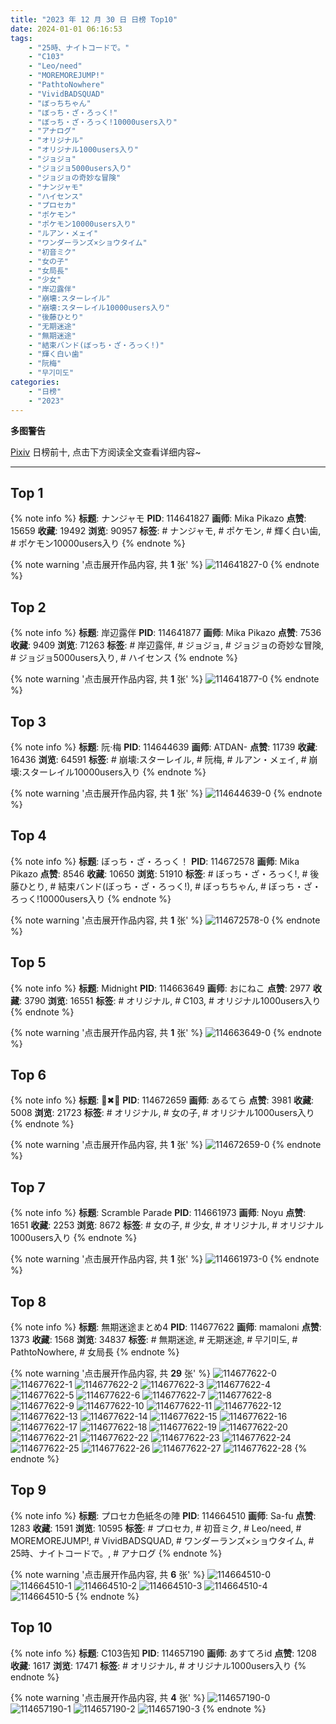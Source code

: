 ```yaml
---
title: "2023 年 12 月 30 日 日榜 Top10"
date: 2024-01-01 06:16:53
tags:
    - "25時、ナイトコードで。"
    - "C103"
    - "Leo/need"
    - "MOREMOREJUMP!"
    - "PathtoNowhere"
    - "VividBADSQUAD"
    - "ぼっちちゃん"
    - "ぼっち・ざ・ろっく!"
    - "ぼっち・ざ・ろっく!10000users入り"
    - "アナログ"
    - "オリジナル"
    - "オリジナル1000users入り"
    - "ジョジョ"
    - "ジョジョ5000users入り"
    - "ジョジョの奇妙な冒険"
    - "ナンジャモ"
    - "ハイセンス"
    - "プロセカ"
    - "ポケモン"
    - "ポケモン10000users入り"
    - "ルアン・メェイ"
    - "ワンダーランズ×ショウタイム"
    - "初音ミク"
    - "女の子"
    - "女局長"
    - "少女"
    - "岸辺露伴"
    - "崩壊:スターレイル"
    - "崩壊:スターレイル10000users入り"
    - "後藤ひとり"
    - "无期迷途"
    - "無期迷途"
    - "結束バンド(ぼっち・ざ・ろっく!)"
    - "輝く白い歯"
    - "阮梅"
    - "무기미도"
categories:
    - "日榜"
    - "2023"
---
```


<i class="fa fa-triangle-exclamation"></i>**多图警告**<i class="fa fa-triangle-exclamation"></i>

[Pixiv](https://www.pixiv.net/) 日榜前十, 点击下方阅读全文查看详细内容~

<!-- more -->

---

## Top 1

{% note info %}
**标题**: ナンジャモ
**PID**: 114641827 **画师**: Mika Pikazo
**点赞**: 15659 **收藏**: 19492 **浏览**: 90957
**标签**: # ナンジャモ, # ポケモン, # 輝く白い歯, # ポケモン10000users入り
{% endnote %}

{% note warning '点击展开作品内容, 共 **1** 张' %}
![114641827-0](https://i.pixiv.re/img-original/img/2023/12/29/00/00/23/114641827_p0.png)
{% endnote %}

## Top 2

{% note info %}
**标题**: 岸辺露伴
**PID**: 114641877 **画师**: Mika Pikazo
**点赞**: 7536 **收藏**: 9409 **浏览**: 71263
**标签**: # 岸辺露伴, # ジョジョ, # ジョジョの奇妙な冒険, # ジョジョ5000users入り, # ハイセンス
{% endnote %}

{% note warning '点击展开作品内容, 共 **1** 张' %}
![114641877-0](https://i.pixiv.re/img-original/img/2023/12/29/00/00/35/114641877_p0.png)
{% endnote %}

## Top 3

{% note info %}
**标题**: 阮·梅
**PID**: 114644639 **画师**: ATDAN-
**点赞**: 11739 **收藏**: 16436 **浏览**: 64591
**标签**: # 崩壊:スターレイル, # 阮梅, # ルアン・メェイ, # 崩壊:スターレイル10000users入り
{% endnote %}

{% note warning '点击展开作品内容, 共 **1** 张' %}
![114644639-0](https://i.pixiv.re/img-original/img/2023/12/29/01/26/27/114644639_p0.png)
{% endnote %}

## Top 4

{% note info %}
**标题**: ぼっち・ざ・ろっく！
**PID**: 114672578 **画师**: Mika Pikazo
**点赞**: 8546 **收藏**: 10650 **浏览**: 51910
**标签**: # ぼっち・ざ・ろっく!, # 後藤ひとり, # 結束バンド(ぼっち・ざ・ろっく!), # ぼっちちゃん, # ぼっち・ざ・ろっく!10000users入り
{% endnote %}

{% note warning '点击展开作品内容, 共 **1** 张' %}
![114672578-0](https://i.pixiv.re/img-original/img/2023/12/30/00/00/05/114672578_p0.png)
{% endnote %}

## Top 5

{% note info %}
**标题**: Midnight
**PID**: 114663649 **画师**: おにねこ
**点赞**: 2977 **收藏**: 3790 **浏览**: 16551
**标签**: # オリジナル, # C103, # オリジナル1000users入り
{% endnote %}

{% note warning '点击展开作品内容, 共 **1** 张' %}
![114663649-0](https://i.pixiv.re/img-original/img/2023/12/29/19/33/38/114663649_p0.jpg)
{% endnote %}

## Top 6

{% note info %}
**标题**: 🎀✖🖤
**PID**: 114672659 **画师**: あるてら
**点赞**: 3981 **收藏**: 5008 **浏览**: 21723
**标签**: # オリジナル, # 女の子, # オリジナル1000users入り
{% endnote %}

{% note warning '点击展开作品内容, 共 **1** 张' %}
![114672659-0](https://i.pixiv.re/img-original/img/2023/12/30/00/51/48/114672659_p0.png)
{% endnote %}

## Top 7

{% note info %}
**标题**: Scramble Parade
**PID**: 114661973 **画师**: Noyu
**点赞**: 1651 **收藏**: 2253 **浏览**: 8672
**标签**: # 女の子, # 少女, # オリジナル, # オリジナル1000users入り
{% endnote %}

{% note warning '点击展开作品内容, 共 **1** 张' %}
![114661973-0](https://i.pixiv.re/img-original/img/2023/12/29/18/32/31/114661973_p0.jpg)
{% endnote %}

## Top 8

{% note info %}
**标题**: 無期迷途まとめ4
**PID**: 114677622 **画师**: mamaloni
**点赞**: 1373 **收藏**: 1568 **浏览**: 34837
**标签**: # 無期迷途, # 无期迷途, # 무기미도, # PathtoNowhere, # 女局長
{% endnote %}

{% note warning '点击展开作品内容, 共 **29** 张' %}
![114677622-0](https://i.pixiv.re/img-original/img/2023/12/30/03/15/07/114677622_p0.png)
![114677622-1](https://i.pixiv.re/img-original/img/2023/12/30/03/15/07/114677622_p1.png)
![114677622-2](https://i.pixiv.re/img-original/img/2023/12/30/03/15/07/114677622_p2.png)
![114677622-3](https://i.pixiv.re/img-original/img/2023/12/30/03/15/07/114677622_p3.png)
![114677622-4](https://i.pixiv.re/img-original/img/2023/12/30/03/15/07/114677622_p4.png)
![114677622-5](https://i.pixiv.re/img-original/img/2023/12/30/03/15/07/114677622_p5.png)
![114677622-6](https://i.pixiv.re/img-original/img/2023/12/30/03/15/07/114677622_p6.png)
![114677622-7](https://i.pixiv.re/img-original/img/2023/12/30/03/15/07/114677622_p7.png)
![114677622-8](https://i.pixiv.re/img-original/img/2023/12/30/03/15/07/114677622_p8.png)
![114677622-9](https://i.pixiv.re/img-original/img/2023/12/30/03/15/07/114677622_p9.png)
![114677622-10](https://i.pixiv.re/img-original/img/2023/12/30/03/15/07/114677622_p10.png)
![114677622-11](https://i.pixiv.re/img-original/img/2023/12/30/03/15/07/114677622_p11.png)
![114677622-12](https://i.pixiv.re/img-original/img/2023/12/30/03/15/07/114677622_p12.png)
![114677622-13](https://i.pixiv.re/img-original/img/2023/12/30/03/15/07/114677622_p13.png)
![114677622-14](https://i.pixiv.re/img-original/img/2023/12/30/03/15/07/114677622_p14.png)
![114677622-15](https://i.pixiv.re/img-original/img/2023/12/30/03/15/07/114677622_p15.png)
![114677622-16](https://i.pixiv.re/img-original/img/2023/12/30/03/15/07/114677622_p16.png)
![114677622-17](https://i.pixiv.re/img-original/img/2023/12/30/03/15/07/114677622_p17.png)
![114677622-18](https://i.pixiv.re/img-original/img/2023/12/30/03/15/07/114677622_p18.png)
![114677622-19](https://i.pixiv.re/img-original/img/2023/12/30/03/15/07/114677622_p19.png)
![114677622-20](https://i.pixiv.re/img-original/img/2023/12/30/03/15/07/114677622_p20.png)
![114677622-21](https://i.pixiv.re/img-original/img/2023/12/30/03/15/07/114677622_p21.png)
![114677622-22](https://i.pixiv.re/img-original/img/2023/12/30/03/15/07/114677622_p22.png)
![114677622-23](https://i.pixiv.re/img-original/img/2023/12/30/03/15/07/114677622_p23.png)
![114677622-24](https://i.pixiv.re/img-original/img/2023/12/30/03/15/07/114677622_p24.png)
![114677622-25](https://i.pixiv.re/img-original/img/2023/12/30/03/15/07/114677622_p25.png)
![114677622-26](https://i.pixiv.re/img-original/img/2023/12/30/03/15/07/114677622_p26.png)
![114677622-27](https://i.pixiv.re/img-original/img/2023/12/30/03/15/07/114677622_p27.png)
![114677622-28](https://i.pixiv.re/img-original/img/2023/12/30/03/15/07/114677622_p28.png)
{% endnote %}

## Top 9

{% note info %}
**标题**: プロセカ色紙冬の陣
**PID**: 114664510 **画师**: Sa-fu
**点赞**: 1283 **收藏**: 1591 **浏览**: 10595
**标签**: # プロセカ, # 初音ミク, # Leo/need, # MOREMOREJUMP!, # VividBADSQUAD, # ワンダーランズ×ショウタイム, # 25時、ナイトコードで。, # アナログ
{% endnote %}

{% note warning '点击展开作品内容, 共 **6** 张' %}
![114664510-0](https://i.pixiv.re/img-original/img/2023/12/29/20/03/07/114664510_p0.jpg)
![114664510-1](https://i.pixiv.re/img-original/img/2023/12/29/20/03/07/114664510_p1.jpg)
![114664510-2](https://i.pixiv.re/img-original/img/2023/12/29/20/03/07/114664510_p2.jpg)
![114664510-3](https://i.pixiv.re/img-original/img/2023/12/29/20/03/07/114664510_p3.jpg)
![114664510-4](https://i.pixiv.re/img-original/img/2023/12/29/20/03/07/114664510_p4.jpg)
![114664510-5](https://i.pixiv.re/img-original/img/2023/12/29/20/03/07/114664510_p5.jpg)
{% endnote %}

## Top 10

{% note info %}
**标题**: C103告知
**PID**: 114657190 **画师**: あすてろid
**点赞**: 1208 **收藏**: 1617 **浏览**: 17471
**标签**: # オリジナル, # オリジナル1000users入り
{% endnote %}

{% note warning '点击展开作品内容, 共 **4** 张' %}
![114657190-0](https://i.pixiv.re/img-original/img/2023/12/29/15/11/19/114657190_p0.jpg)
![114657190-1](https://i.pixiv.re/img-original/img/2023/12/29/15/11/19/114657190_p1.jpg)
![114657190-2](https://i.pixiv.re/img-original/img/2023/12/29/15/11/19/114657190_p2.jpg)
![114657190-3](https://i.pixiv.re/img-original/img/2023/12/29/15/11/19/114657190_p3.jpg)
{% endnote %}
